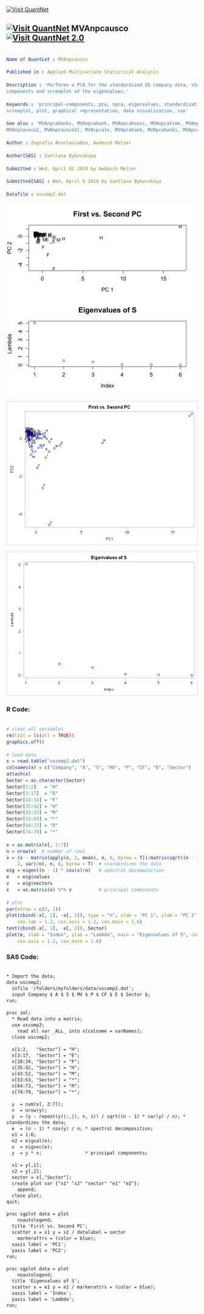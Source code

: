 
[<img src="https://github.com/QuantLet/Styleguide-and-FAQ/blob/master/pictures/banner.png" width="880" alt="Visit QuantNet">](http://quantlet.de/index.php?p=info)

## [<img src="https://github.com/QuantLet/Styleguide-and-Validation-procedure/blob/master/pictures/qloqo.png" alt="Visit QuantNet">](http://quantlet.de/) **MVAnpcausco** [<img src="https://github.com/QuantLet/Styleguide-and-Validation-procedure/blob/master/pictures/QN2.png" width="60" alt="Visit QuantNet 2.0">](http://quantlet.de/d3/ia)

```yaml

Name of QuantLet : MVAnpcausco

Published in : Applied Multivariate Statistical Analysis

Description : 'Performs a PCA for the standardized US company data, shows the first two principal
components and screeplot of the eigenvalues.'

Keywords : 'principal-components, pca, npca, eigenvalues, standardization, spectral-decomposition,
screeplot, plot, graphical representation, data visualization, sas'

See also : 'MVAnpcabanki, MVAnpcabank, MVAnpcahousi, MVAnpcatime, MVAnpcafood, MVAnpcahous,
MVAnpcausco2, MVAnpcausco2i, MVAcpcaiv, MVApcabank, MVApcabanki, MVApcabankr, MVApcasimu'

Author : Zografia Anastasiadou, Awdesch Melzer

Author[SAS] : Svetlana Bykovskaya

Submitted : Wed, April 02 2014 by Awdesch Melzer

Submitted[SAS] : Wen, April 6 2016 by Svetlana Bykovskaya

Datafile : uscomp2.dat

```

![Picture1](MVAnpcausco-1.png)

![Picture2](MVAnpcausco-1_sas.png)

![Picture3](MVAnpcausco-2_sas.png)


### R Code:
```r

# clear all variables
rm(list = ls(all = TRUE))
graphics.off()

# load data
x = read.table("uscomp2.dat")
colnames(x) = c("Company", "A", "S", "MV", "P", "CF", "E", "Sector")
attach(x)
Sector = as.character(Sector)
Sector[1:2]   = "H"
Sector[3:17]  = "E"
Sector[18:34] = "F"
Sector[35:42] = "H"
Sector[43:52] = "M"
Sector[53:63] = "*"
Sector[64:73] = "R"
Sector[74:79] = "*"

x = as.matrix(x[, 2:7])
n = nrow(x)  # number of rows
x = (x - matrix(apply(x, 2, mean), n, 6, byrow = T))/matrix(sqrt((n - 1) * apply(x, 
    2, var)/n), n, 6, byrow = T)  # standardizes the data
eig = eigen((n - 1) * cov(x)/n)   # spectral decomposition
e   = eig$values
v   = eig$vectors
x   = as.matrix(x) %*% v          # principal components

# plot
par(mfrow = c(2, 1))
plot(cbind(-x[, 1], -x[, 2]), type = "n", xlab = "PC 1", ylab = "PC 2", main = "First vs. Second PC", 
    cex.lab = 1.2, cex.axis = 1.2, cex.main = 1.6)
text(cbind(-x[, 1], -x[, 2]), Sector)
plot(e, xlab = "Index", ylab = "Lambda", main = "Eigenvalues of S", cex.lab = 1.2, 
    cex.axis = 1.2, cex.main = 1.6) 

```

### SAS Code:
```sas

* Import the data;
data uscomp2;
  infile '/folders/myfolders/data/uscomp2.dat';
  input Company $ A $ S $ MV $ P $ CF $ E $ Sector $;
run;

proc iml;
  * Read data into a matrix;
  use uscomp2;
    read all var _ALL_ into x[colname = varNames]; 
  close uscomp2;
  
  x[1:2,   "Sector"] = "H";
  x[3:17,  "Sector"] = "E";
  x[18:34, "Sector"] = "F";
  x[35:42, "Sector"] = "H";
  x[43:52, "Sector"] = "M";
  x[53:63, "Sector"] = "*";
  x[64:73, "Sector"] = "R";
  x[74:79, "Sector"] = "*";
  
  y  = num(x[, 2:7]);
  n  = nrow(y); 
  y  = (y - repeat(y(|:,|), n, 1)) / sqrt((n - 1) * var(y) / n); * standardizes the data;
  e  = (n - 1) * cov(y) / n; * spectral decomposition;
  e1 = 1:6;
  e2 = eigval(e);
  v  = eigvec(e); 
  y  = y * v;                * principal components;
  
  x1 = y[,1];
  x2 = y[,2];
  sector = x[,"Sector"];
  create plot var {"x1" "x2" "sector" "e1" "e2"};
    append;
  close plot;
quit;

proc sgplot data = plot
    noautolegend;
  title 'First vs. Second PC';
  scatter x = x1 y = x2 / datalabel = sector 
    markerattrs = (color = blue);
  xaxis label = 'PC1';
  yaxis label = 'PC2';
run;

proc sgplot data = plot
    noautolegend;
  title 'Eigenvalues of S';
  scatter x = e1 y = e2 / markerattrs = (color = blue);
  xaxis label = 'Index';
  yaxis label = 'Lambda';
run;


```
